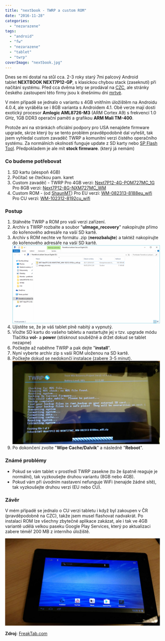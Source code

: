 ```yaml
---
title: "nextbook - TWRP a custom ROM"
date: "2016-11-28"
categories: 
  - "nezarazene"
tags: 
  - "android"
  - "fw"
  - "nezarazene"
  - "tablet"
  - "twrp"
coverImage: "nextbook.jpg"
---
```


Dnes se mi dostal na stůl cca. 2-3 roky starý 7mi palcový Android tablet **NEXTBOOK NEXT7P12-GP**, s klasickou chybou stack (zaseknutí) při načítání systému. Před cca dvěma lety se prodával na [CZC](https://www.czc.cz/nextbook-7p12-8g-cerna/155268/produkt), ale stránky českého zastoupení této firmy jsou k dnešnímu dni [mrtvé](http://www.nextbook.cz/).

V mém případě se jednalo o variantu s 4GB vnitřním úložištěm na Androidu 4.0.4, ale vyráběla se i 8GB varianta s Androidem 4.1. Obě verze mají dosti exotický procesor **Amlogic AML8726-M3** (ARM Cortex A9) s frekvencí 1.0 GHz, 1GB DDR3 operační paměti a grafikou **ARM Mali TM-400**.

Protože ani na stránkách oficiální podpory pro USA nenajdete firmware upgrade, skrze který by se tento problém pravděpodobně dal vyřešit, tak jsem vyhledal custom zavaděč TWRP a komunitní verzi čistého operačního systému. Za normálních okolností funguje update z SD karty nebo [SP Flash Tool](https://www.maxxx.cz/download/sp-flash-tool-v-5-1532/). Předpokladem je ale mít **stock firmware**. (který já nemám)

### Co budeme potřebovat

1. SD kartu (alespoň 4GB)
2. Počítač se čtečkou pam. karet
3. Custom zavaděč - TWRP Pro 4GB verzi: [Next7P12-4G-POM727MC\_1G](https://mega.nz/#!u0QHULZJ!A6y4Y65OG03RLjcMZdCBnfxpr4dxA10orneC2qsPuvU) Pro 8GB verzi: [Next7P12-8G-NXM727MC\_WM](https://mega.nz/#!P9RxmKCT!bHeLbRk1xS8S9NBi1gIfwHfc5LdCnh-fili-b1VX9VQ)
4. Custom ROM - (od [ShaunMT](http://freaktab.com/member/6564-shaunmt)) [](http://freaktab.com/member/6564-shaunmt)Pro EU verzi: [WM-082313-8188eu\_wifi](https://mega.nz/#!i5gViYTY!wcJK3puIGST9Y_76oOXU1TFRHVU1Q3lbxQTkg5uiPqI) Pro CU verzi: [WM-102312-8192cu\_wifi](https://mega.nz/#!yhYylKSY!zj3Jd3TYBiX5i37WyeWKtKAHKBc04RWh6lSQ3aezt2g)

### Postup

1. Stáhněte TWRP a ROM pro vaši verzi zařízení.
2. Archív s TWRP rozbalte a soubor "**uImage\_recovery**" nakopírujte přímo do kořenového adresáře na vaší SD kartě.
3. Archív s ROM nechte ve formátu .zip (**nerozbalujte**) a taktéž nakopírujte do kořenového adresáře na vaší SD kartě. [![](images/snip_20161128121409-1024x540-1.png)](http://old.maxxx.cz/wp-content/uploads/2016/11/snip_20161128121409-1024x540-1.png)
4. Ujistěte se, že je váš tablet plně nabitý a vypnutý.
5. Vložte SD kartu do vašeho tabletu a nastartujte jej v tzv. upgrade módu Tlačítka **vol-** a **power** (stisknout souběžně a držet dokud se tablet nezapne)
6. Počkejte až naběhne TWRP a pak dejte "**install**".
7. Nyní vyberte archív zip s vaší ROM uloženou na SD kartě.
8. Počkejte dokud se nedokončí instalace (zabere 3-5 minut). [![](images/IMG_20161128_091310-scaled-1-1024x576-1.jpg)](http://old.maxxx.cz/wp-content/uploads/2016/11/IMG_20161128_091310-scaled-1-1024x576-1.jpg)
9. Po dokončení zvolte "**Wipe Cache/Dalvik**" a následně "**Reboot**".

### Známé problémy

- Pokud se vám tablet v prostředí TWRP zasekne (to že špatně reaguje je normální), tak vyzkoušejte druhou variantu (8GB nebo 4GB).
- Pokud vám při úvodním nastavení nefunguje WiFi (nenajde žádné sítě), tak vyzkoušejte druhou verzi (EU nebo CU).

### Závěr

V mém případě se jednalo o CU verzi tabletu i když byl zakoupen v ČR (pravděpodobně na CZC), takže jsem musel flashovat nadvakrát. Po instalaci ROM lze všechny zbytečné aplikace zakázat, ale i tak ve 4GB variantě udělá velkou paseku Google Play Services, který po aktualizaci zabere téměř 200 MB z interního úložiště.

[![](images/IMG_20161128_122656-scaled-1-1024x576-1.jpg)](http://old.maxxx.cz/wp-content/uploads/2016/11/IMG_20161128_122656-scaled-1-1024x576-1.jpg)

**Zdroj:** [FreakTab.com](http://freaktab.com/forum/tablet-support-android/nextbook-tablets/amlogic-nextbook-tablets)
